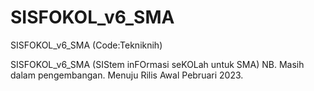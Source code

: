 # SISFOKOL_v6_SMA

SISFOKOL_v6_SMA (Code:Tekniknih)  

SISFOKOL_v6_SMA (SIStem inFOrmasi seKOLah untuk SMA)  NB. Masih dalam pengembangan. Menuju Rilis Awal Pebruari 2023.
